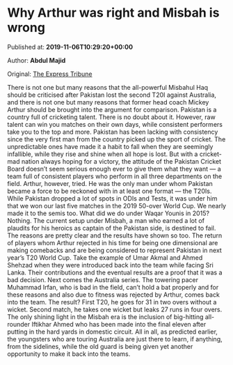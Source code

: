 
# Why Arthur was right and Misbah is wrong

Published at: **2019-11-06T10:29:20+00:00**

Author: **Abdul Majid**

Original: [The Express Tribune](https://tribune.com.pk/story/2094661/7-arthur-right-misbah-wrong/)

There is not one but many reasons that the all-powerful Misbahul Haq should be criticised after Pakistan lost the second T20I against Australia, and there is not one but many reasons that former head coach Mickey Arthur should be brought into the argument for comparison.
Pakistan is a country full of cricketing talent. There is no doubt about it. However, raw talent can win you matches on their own days, while consistent performers take you to the top and more.
Pakistan has been lacking with consistency since the very first man from the country picked up the sport of cricket. The unpredictable ones have made it a habit to fall when they are seemingly infallible, while they rise and shine when all hope is lost.
But with a cricket-mad nation always hoping for a victory, the attitude of the Pakistan Cricket Board doesn’t seem serious enough ever to give them what they want — a team full of consistent players who perform in all three departments on the field.
Arthur, however, tried. He was the only man under whom Pakistan became a force to be reckoned with in at least one format — the T20Is. While Pakistan dropped a lot of spots in ODIs and Tests, it was under him that we won our last five matches in the 2019 50-over World Cup. We nearly made it to the semis too. What did we do under Waqar Younis in 2015? Nothing.
The current setup under Misbah, a man who earned a lot of plaudits for his heroics as captain of the Pakistan side, is destined to fail. The reasons are pretty clear and the results have shown so too.
The return of players whom Arthur rejected in his time for being one dimensional are making comebacks and are being considered to represent Pakistan in next year’s T20 World Cup.
Take the example of Umar Akmal and Ahmed Shehzad when they were introduced back into the team while facing Sri Lanka. Their contributions and the eventual results are a proof that it was a bad decision.
Next comes the Australia series. The towering pacer Muhammad Irfan, who is bad in the field, can’t hold a bat properly and for these reasons and also due to fitness was rejected by Arthur, comes back into the team. The result? First T20, he goes for 31 in two overs without a wicket. Second match, he takes one wicket but leaks 27 runs in four overs.
The only shining light in the Misbah era is the inclusion of big-hitting all-rounder Iftikhar Ahmed who has been made into the final eleven after putting in the hard yards in domestic circuit.
All in all, as predicted earlier, the youngsters who are touring Australia are just there to learn, if anything, from the sidelines, while the old guard is being given yet another opportunity to make it back into the teams.
